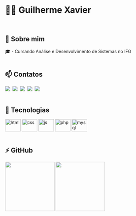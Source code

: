 # 👨‍💻 Guilherme Xavier

<br>

<!-- INFORMAÇÕES -->
## 👤 Sobre mim
<div style="display: inline_block">
  🎓 - Cursando Análise e Desenvolvimento de Sistemas no IFG
</div>

<br>

<!-- REDES SOCIAIS -->
## 📫 Contatos
<div>
    <a href="https://discord.com/users/443480311066656770" target="_blank"><img src="https://img.shields.io/badge/Discord-7289DA?style=for-the-badge&logo=discord&logoColor=white"></a>&nbsp;
    <a href="mailto:guilhermexavierpessoal@gmail.com" target="_blank"><img src="https://img.shields.io/badge/-gmail-red?style=for-the-badge&logo=Gmail&logoColor=white"></a>&nbsp;
    <a href="https://www.instagram.com/guilhermexavyer" target="_blank"><img src="https://img.shields.io/badge/Instagram-%23E4405F.svg?style=for-the-badge&logo=Instagram&logoColor=white"></a>&nbsp;
    <a href="www.linkedin.com/in/guilhermexavyer" target="_blank"><img src="https://img.shields.io/badge/-LinkedIn-%230077B5?style=for-the-badge&logo=linkedin&logoColor=white"></a>&nbsp;
    <a href="https://x.com/xavyerguilherme" target="_blank"><img src="https://img.shields.io/badge/X-%23000000.svg?style=for-the-badge&logo=X&logoColor=white"></a>
</div>

<br>

<!-- TECNOLOGIAS -->
## 🦾 Tecnologias
<div style="display: inline_block">
  <img align="center" height="40" width="50" alt="html" src="https://cdn.jsdelivr.net/gh/devicons/devicon/icons/html5/html5-original.svg">
  <img align="center" height="40" width="50" alt="css" src="https://cdn.jsdelivr.net/gh/devicons/devicon/icons/css3/css3-original.svg">
  <img align="center" height="40" width="50" alt="js" src="https://cdn.jsdelivr.net/gh/devicons/devicon/icons/javascript/javascript-original.svg">
  <img align="center" height="40" width="50" alt="php" src="https://cdn.jsdelivr.net/gh/devicons/devicon@latest/icons/php/php-original.svg">
  <img align="center" height="40" width="50" alt="mysql" src="https://cdn.jsdelivr.net/gh/devicons/devicon@latest/icons/mysql/mysql-original.svg">
</div>

<br>

<!-- WIDGETS -->
## ⚡ GitHub
<div>
  <img height="160em" src="https://github-readme-stats.vercel.app/api?username=guilhermexavyer&show_icons=true&theme=tokyonight&include_all_commits=true&count_private=false"/>
  <img height="160em" src="https://github-readme-stats.vercel.app/api/top-langs/?username=guilhermexavyer&layout=compact&langs_count=7&theme=tokyonight"/>
</div>
